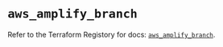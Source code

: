# `aws_amplify_branch`

Refer to the Terraform Registory for docs: [`aws_amplify_branch`](https://registry.terraform.io/providers/hashicorp/aws/5.15.0/docs/resources/amplify_branch).
